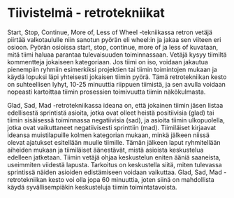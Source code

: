 # Tiivistelmä - retrotekniikat 
Start, Stop, Continue, More of, Less of Wheel -tekniikassa retron vetäjä piirtää valkotaululle niin sanotun pyörän eli wheel:in ja jakaa sen viiteen eri osioon. Pyörän osioissa start, stop, continue, more of ja less of kuvataan, mitä tiimi haluaa parantaa tulevaisuuden toiminnassaan. Vetäjä kysyy tiimiltä kommentteja jokaiseen kategoriaan. Jos tiimi on iso, voidaan jakautua pienempiin ryhmiin esimerkiksi projektien tai tiimin toimintojen mukaan ja käydä lopuksi läpi yhteisesti jokaisen tiimin pyörä. Tämä retrotekniikan kesto on suhteellisen lyhyt, 10-25 minuuttia riippuen tiimistä, ja sen avulla voidaan nopeasti kartoittaa tiimin prosessien toimivuutta tiimin näkökulmasta.

Glad, Sad, Mad -retrotekniikassa ideana on, että jokainen tiimin jäsen listaa edellisestä sprintistä asioita, jotka ovat olleet heistä positiivisia (glad) tai 
tiimin sisäisessä toiminnassa negatiivisia (sad), ja asioita tiimin ulkopuolella, jotka ovat vaikuttaneet negatiivisesti sprinttiin (mad). Tiimiläiset kirjaavat ideansa muistilapuille kolmen kategorian mukaan, minkä jälkeen niissä olevat ajatukset esitellään muulle tiimille. Tämän jälkeen laput ryhmitellään aiheiden mukaan ja tiimiläiset äänestävät, mistä asioista keskustelua edelleen jatketaan. Tiimin vetäjä ohjaa keskustelun eniten ääniä saaneista, useimmiten viidestä lapusta. Tarkoitus on keskustella siitä, miten tulevassa sprintissä näiden asioiden edistämiseen voidaan vaikuttaa. Glad, Sad, Mad -retrotekniikan kesto voi olla jopa 60 minuuttia, joten siinä on mahdollista käydä syvällisempiäkin keskusteluja tiimin toimintatavoista.





